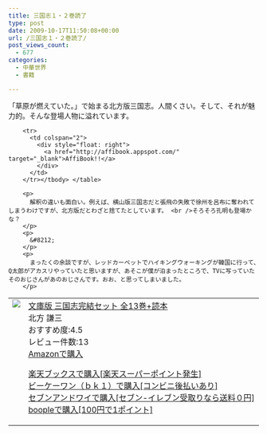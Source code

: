```yaml
---
title: 三国志１・２巻読了
type: post
date: 2009-10-17T11:50:08+00:00
url: /三国志１・２巻読了/
post_views_count:
  - 677
categories:
  - 中華世界
  - 書籍

---
```

「草原が燃えていた。」で始まる北方版三国志。人間くさい。そして、それが魅力的。そんな登場人物に溢れています。

<table>
  <tr>
    <td style="vertical-align: top">
      <a href="http://hb.afl.rakuten.co.jp/hgc/06d13246.10ebaa62.06d13247.1eb85ca0/?pc=http%3A%2F%2Fsearch.books.rakuten.co.jp%2Fbksearch%2Fdt%3Fg%3D001%26bisbn%3D4894569868" target="_blank"><img style="border-bottom-style: none; border-right-style: none; border-top-style: none; border-left-style: none" src="https://i0.wp.com/ecx.images-amazon.com/images/I/51eDOxMeuML._SL160_.jpg" data-recalc-dims="1" /> </a>
    </td>
    <td style="vertical-align: top">
      <a href="http://hb.afl.rakuten.co.jp/hgc/06d13246.10ebaa62.06d13247.1eb85ca0/?pc=http%3A%2F%2Fsearch.books.rakuten.co.jp%2Fbksearch%2Fdt%3Fg%3D001%26bisbn%3D4894569868" target="_blank">文庫版 三国志完結セット 全13巻+読本 </a> <br />北方 謙三 <br />おすすめ度:4.5 <br />レビュー件数:13 <br /><a href="http://www.amazon.co.jp/%E6%96%87%E5%BA%AB%E7%89%88-%E4%B8%89%E5%9B%BD%E5%BF%97%E5%AE%8C%E7%B5%90%E3%82%BB%E3%83%83%E3%83%88-%E5%85%A813%E5%B7%BB-%E8%AA%AD%E6%9C%AC-%E5%8C%97%E6%96%B9/dp/4894569868%3FSubscriptionId%3D1JWQWN8E4Z5TR27962G2%26tag%3Dgaeaffibook-22%26linkCode%3Dxm2%26camp%3D2025%26creative%3D165953%26creativeASIN%3D4894569868" target="_blank">Amazonで購入 </a> </p>
      <p>
        <a href="http://px.a8.net/svt/ejp?a8mat=1HPMBD+EAZZ1U+5WS+C1DUQ&a8ejpredirect=http%3A%2F%2Fsearch.books.rakuten.co.jp%2Fbksearch%2Fdt%3Fg%3D001%26bisbn%3D4894569868" target="_blank">楽天ブックスで購入[楽天スーパーポイント発生]</a> <img border="0" alt="" src="https://i2.wp.com/www12.a8.net/0.gif?resize=1%2C1" width="1" height="1" data-recalc-dims="1" /> <br /><a href="http://px.a8.net/svt/ejp?a8mat=1HRMFS+EEKKOI+10UY+HUKPU&a8ejpredirect=http%3A%2F%2Fwww.bk1.jp%2FkeywordSearchResult%2F%3Fkeyword%3D4894569868%26storeCd%3D1%26searchFlg%3D9%26x%3D43%26y%3D11%26partnerid%3D02a801" target="_blank">ビーケーワン（ｂｋ１）で購入[コンビニ後払いあり]</a> <img border="0" alt="" src="https://i2.wp.com/www12.a8.net/0.gif?resize=1%2C1" width="1" height="1" data-recalc-dims="1" /> <br /><a href="http://click.linksynergy.com/fs-bin/statform?id=aR0TIOX*qAA&offerid=137560&bnid=1490&subid=&subid=0&kword_in=4894569868&oop=on" target="_blank">セブンアンドワイで購入[セブン-イレブン受取りなら送料０円]</a><img border="0" src="http://ad.linksynergy.com/fs-bin/show?id=aR0TIOX*qAA&bids=137560&type=5&subid=0" width="1" height="1" /> <br /><a href="http://click.linksynergy.com/fs-bin/statform?id=aR0TIOX*qAA&offerid=33310&bnid=2&subid=0&ifc=4&ifr=9784894569867" target="_blank">boopleで購入[100円で1ポイント]</a> </td> </tr> 
        
        <tr>
          <td colspan="2">
            <div style="float: right">
              <a href="http://affibook.appspot.com/" target="_blank">AffiBook!!</a>
            </div>
          </td>
        </tr></tbody> </table> 
        
        <p>
          解釈の違いも面白い。例えば、横山版三国志だと張飛の失敗で徐州を呂布に奪われてしまうわけですが、北方版だとわざと捨てたとしています。 <br />そろそろ孔明も登場かな？
        </p>
        <p>
          &#8212;
        </p>
        <p>
          まったくの余談ですが、レッドカーペットでハイキングウォーキングが韓国に行って、Q太郎がアカスリやっていたと思いますが、あそこが僕が泊まったところで、TVに写っていたそのおじさんがあのおじさんです。おお、と思ってしまいました。
        </p>